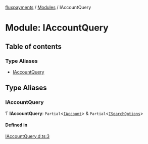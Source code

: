 [fluxpayments](../README.md) / [Modules](../modules.md) / IAccountQuery

# Module: IAccountQuery

## Table of contents

### Type Aliases

- [IAccountQuery](IAccountQuery.md#iaccountquery)

## Type Aliases

### IAccountQuery

Ƭ **IAccountQuery**: `Partial`\<[`IAccount`](../interfaces/IAccount.IAccount.md)\> & `Partial`\<[`ISearchOptions`](../interfaces/ISearchOptions.ISearchOptions.md)\>

#### Defined in

[IAccountQuery.d.ts:3](https://github.com/fluxpayments1/fluxpayments_api_ts/blob/1ad9207b8762719aef88ec07cf59d078590b050b/src/types/flux_types/IAccountQuery.d.ts#L3)
